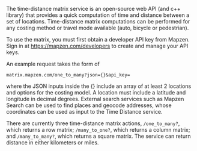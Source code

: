 The time-distance matrix service is an open-source web API (and c++ library) that provides a quick computation of time and distance between a set of locations. Time-distance matrix computations can be performed for any costing method or travel mode available (auto, bicycle or pedestrian).

To use the matrix, you must first obtain a developer API key from Mapzen. Sign in at https://mapzen.com/developers to create and manage your API keys.

An example request takes the form of 

`matrix.mapzen.com/one_to_many?json={}&api_key=`

where the JSON inputs inside the {} include an array of at least 2 locations and options for the costing model. A location must include a latitude and longitude in decimal degrees. External search services such as Mapzen Search can be used to find places and geocode addresses, whose coordinates can be used as input to the Time Distance service.

There are currently three time-distance matrix actions, `/one_to_many?`, which returns a row matrix; `/many_to_one?`, which returns a column matrix; and `/many_to_many?`, which returns a square matrix. The service can return distance in either kilometers or miles.
